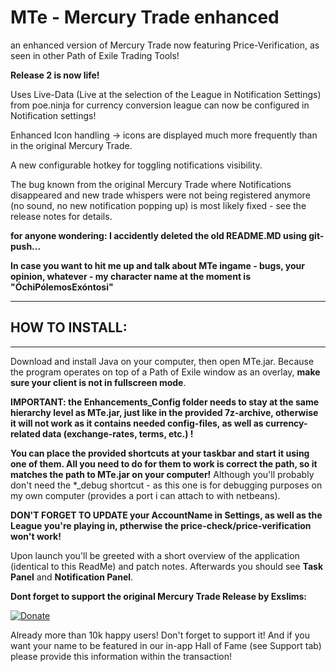 # MTe - Mercury Trade enhanced
an enhanced version of Mercury Trade now featuring Price-Verification, as seen in other Path of Exile Trading Tools!


**Release 2 is now life!**

Uses Live-Data (Live at the selection of the League in Notification Settings) from poe.ninja for currency conversion
  league can now be configured in Notification settings!
  
Enhanced Icon handling -> icons are displayed much more frequently than in the original Mercury Trade.

A new configurable hotkey for toggling notifications visibility.

The bug known from the original Mercury Trade where Notifications disappeared and new trade whispers were not being registered anymore (no sound, no new notification popping up) is most likely fixed - see the release notes for details.

**for anyone wondering:
I accidently deleted the old README.MD using git-push...**

**In case you want to hit me up and talk about MTe ingame - bugs, your opinion, whatever - my character name at the moment is "ÓchiPólemosExóntosi"**

---
## HOW TO INSTALL:
---

Download and install Java on your computer, then open MTe.jar. Because the program operates on top of a Path of Exile window as an overlay, **make sure your client is not in fullscreen mode**.

**IMPORTANT: the Enhancements_Config folder needs to stay at the same hierarchy level as MTe.jar, just like in the provided 7z-archive, otherwise it will not work as it contains needed config-files, as well as currency-related data (exchange-rates, terms, etc.) !**

**You can place the provided shortcuts at your taskbar and start it using one of them.
All you need to do for them to work is correct the path, so it matches the path to MTe.jar on your computer!**
Although you'll probably don't need the *_debug shortcut - as this one is for debugging purposes on my own computer (provides a port i can attach to with netbeans).

**DON'T FORGET TO UPDATE your AccountName in Settings, as well as the League you're playing in, ptherwise the price-check/price-verification won't work!**

Upon launch you'll be greeted with a short overview of the application (identical to this ReadMe) and patch notes. Afterwards you should see **Task Panel** and **Notification Panel**.




**Dont forget to support the original Mercury Trade Release by Exslims:**

[![Donate](https://www.paypalobjects.com/webstatic/en_US/i/buttons/PP_logo_h_150x38.png)](https://www.paypal.me/mercurytrade) 

Already more than 10k happy users! Don't forget to support it! And if you want your name to be featured in our in-app Hall of Fame (see Support tab) please provide this information within the transaction!
